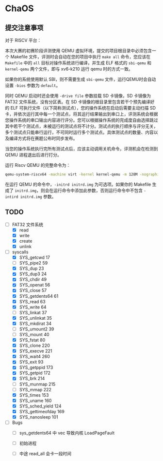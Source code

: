 # ChaOS

## 提交注意事项

对于 RISCV 平台：

本次大赛的初赛阶段评测使用 QEMU 虚拟环境，提交的项目根目录中必须包含一个 Makefile 文件，评测时会自动在您的项目中执行 `make all` 命令，您应该在 `Makefile` 中的 `all` 目标对操作系统进行编译，并生成 ELF 格式的 `sbi-qemu` 和 `kernel-qemu` 两个文件，即与 xv6-k210 运行 qemu 时的方式一致。

如果你的系统使用默认 SBI，则不需要生成 `sbi-qemu` 文件，运行QEMU时会自动设置 `-bios` 参数为 `default`。

同时 QEMU 启动时还会使用 `-drive file` 参数挂载 SD 卡镜像，SD 卡镜像为 FAT32 文件系统，没有分区表。在 SD 卡镜像的根目录里包含若干个预先编译好的 ELF 可执行文件（以下简称测试点），您的操作系统在启动后需要主动扫描 SD 卡，并依次运行其中每一个测试点，将其运行结果输出到串口上，评测系统会根据您操作系统的串口输出内容进行评分。您可以根据操作系统的完成度自由选择跳过其中若干个测试点，未被运行的测试点将不计分。测试点的执行顺序与评分无关，多个测试点只能串行运行，不可同时运行多个测试点。具体测试点的数量、内容以及编译方式将在赛题公布时同步发布。

当您的操作系统执行完所有测试点后，应该主动调用关机命令，评测机会在检测到 QEMU 进程退出后进行打分。



运行 Riscv QEMU 的完整命令为：

```bash
qemu-system-riscv64 -machine virt -kernel kernel-qemu -m 128M -nographic -smp 2 -bios sbi-qemu -drive file=sdcard.img,if=none,format=raw,id=x0  -device virtio-blk-device,drive=x0,bus=virtio-mmio-bus.0 -device virtio-net-device,netdev=net -netdev user,id=net -initrd initrd.img
```
在运行 QEMU 的命令中，`-initrd initrd.img` 为可选项。如果你的 Makefile 生成了 `initrd.img`，则会在运行命令中添加此参数，否则运行命令中不包含 `-intird initrd.img` 参数。

## TODO

- [ ] FAT32 文件系统
  - [x] read
  - [x] write
  - [x] create
  - [x] unlink

- [ ] syscalls
  - [x] SYS_getcwd 17
  - [ ] SYS_pipe2 59
  - [x] SYS_dup 23
  - [x] SYS_dup3 24
  - [x] SYS_chdir 49
  - [x] SYS_openat 56
  - [x] SYS_close 57
  - [x] SYS_getdents64 61
  - [x] SYS_read 63
  - [x] SYS_write 64
  - [ ] SYS_linkat 37
  - [x] SYS_unlinkat 35
  - [x] SYS_mkdirat 34
  - [ ] SYS_umount2 39
  - [ ] SYS_mount 40
  - [x] SYS_fstat 80
  - [x] SYS_clone 220
  - [x] SYS_execve 221
  - [x] SYS_wait4 260
  - [x] SYS_exit 93
  - [x] SYS_getppid 173
  - [x] SYS_getpid 172
  - [x] SYS_brk 214
  - [ ] SYS_munmap 215
  - [ ] SYS_mmap 222
  - [x] SYS_times 153
  - [x] SYS_uname 160
  - [x] SYS_sched_yield 124
  - [x] SYS_gettimeofday 169
  - [x] SYS_nanosleep 101

- [ ] Bugs
  - [ ] sys_getdents64 中 vec 导致内核 LoadPageFault
  - [ ] 初始进程
  - [ ] 中途 read_all 会卡一段时间

